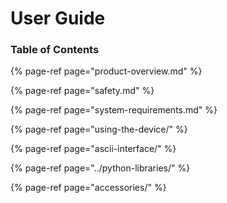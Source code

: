 # User Guide

### Table of Contents

{% page-ref page="product-overview.md" %}

{% page-ref page="safety.md" %}

{% page-ref page="system-requirements.md" %}

{% page-ref page="using-the-device/" %}

{% page-ref page="ascii-interface/" %}

{% page-ref page="../python-libraries/" %}

{% page-ref page="accessories/" %}

